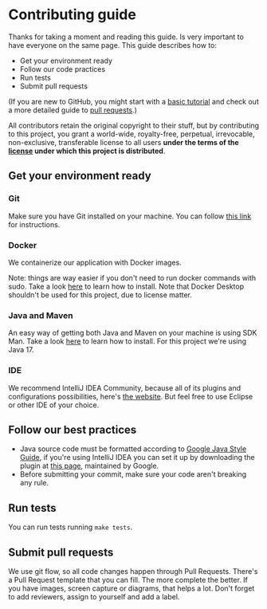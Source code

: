 # Contributing guide

Thanks for taking a moment and reading this guide. Is very important to have 
everyone on the same page. This guide describes how to:
- Get your environment ready
- Follow our code practices
- Run tests
- Submit pull requests

(If you are new to GitHub, you might start with a [basic tutorial](https://help.github.com/articles/set-up-git) and check out a more detailed guide to [pull requests](https://help.github.com/articles/using-pull-requests/).)

All contributors retain the original copyright to their stuff, but by 
contributing to this project, you grant a world-wide, royalty-free, 
perpetual, irrevocable, non-exclusive, transferable license to all 
users **under the terms of the [license](./LICENSE.md) under which 
this project is distributed**.

## Get your environment ready

### Git

Make sure you have Git installed on your machine. You can follow
[this link](https://git-scm.com/downloads) for instructions.

### Docker

We containerize our application with Docker images. 

Note: things are way 
easier if you don't need to run docker commands with sudo. Take a look
[here](https://docs.docker.com/engine/install/#server) to learn how to
install. Note that Docker Desktop shouldn't be used for this project,
due to license matter.

### Java and Maven

An easy way of getting both Java and Maven on your machine is using 
SDK Man. Take a look [here](https://sdkman.io/) to learn how to install.
For this project we're using Java 17.

### IDE

We recommend IntelliJ IDEA Community, because all of its plugins and
configurations possibilities, here's [the website](https://www.jetbrains.com/idea/download).
But feel free to use Eclipse or other IDE of your choice.

## Follow our best practices

- Java source code must be formatted according to
[Google Java Style Guide](https://google.github.io/styleguide/javaguide.html),
if you're using IntelliJ IDEA you can set it up by downloading the plugin
at [this page](https://plugins.jetbrains.com/plugin/8527-google-java-format),
maintained by Google.
- Before submitting your commit, make sure your code aren't breaking any rule.

## Run tests

You can run tests running `make tests`.

## Submit pull requests

We use git flow, so all code changes happen through Pull Requests. There's a
Pull Request template that you can fill. The more complete the better. If you
have images, screen capture or diagrams, that helps a lot. Don't forget to add 
reviewers, assign to yourself and add a label.
